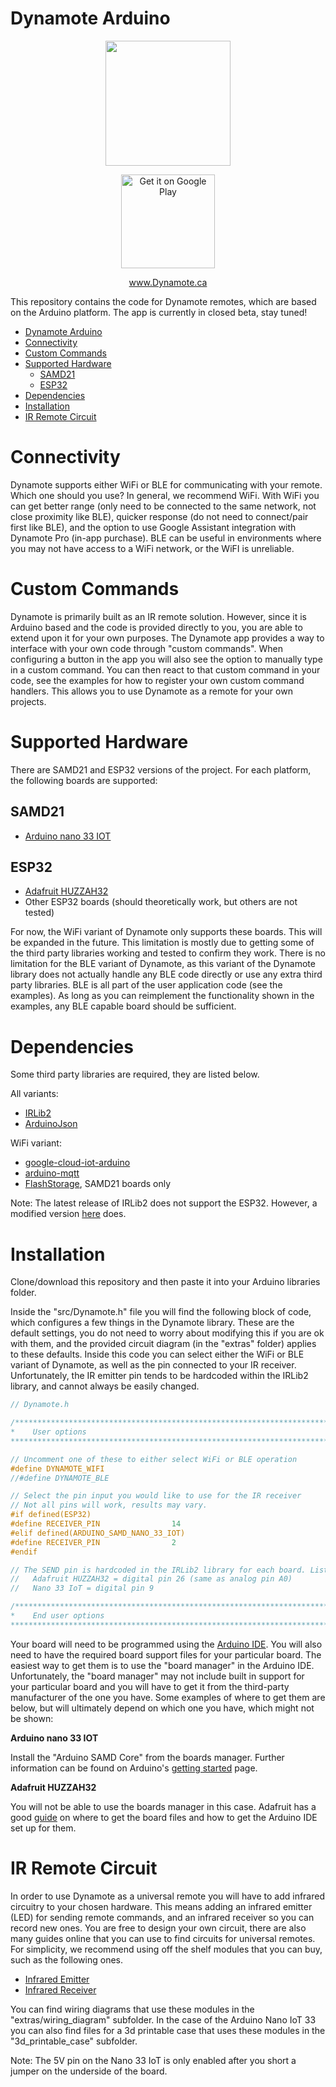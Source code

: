 # Dynamote Arduino

<p align="center">
	<img src="https://dynamote.ca/icons/logo2.png" alt="" width="200" height="200">
</p>

<p align="center">
	<a href='https://play.google.com/store/apps/details?id=com.electricedge.dynamote'>
		<img alt='Get it on Google Play' src='https://play.google.com/intl/en_us/badges/static/images/badges/en_badge_web_generic.png' width="150"/>
	</a>
</p>

<p align="center">
	<a href="https://www.Dynamote.ca">www.Dynamote.ca</a>
</p>

This repository contains the code for Dynamote remotes, which are based on the Arduino platform. The app is currently in closed beta, stay tuned!

- [Dynamote Arduino](#dynamote-arduino)
- [Connectivity](#connectivity)
- [Custom Commands](#custom-commands)
- [Supported Hardware](#supported-hardware)
	- [SAMD21](#samd21)
	- [ESP32](#esp32)
- [Dependencies](#dependencies)
- [Installation](#installation)
- [IR Remote Circuit](#ir-remote-circuit)

# Connectivity

Dynamote supports either WiFi or BLE for communicating with your remote. Which one should you use? In general, we recommend WiFi. With WiFi you can get better range (only need to be connected to the same network, not close proximity like BLE), quicker response (do not need to connect/pair first like BLE), and the option to use Google Assistant integration with Dynamote Pro (in-app purchase). BLE can be useful in environments where you may not have access to a WiFi network, or the WiFI is unreliable.

# Custom Commands

Dynamote is primarily built as an IR remote solution. However, since it is Arduino based and the code is provided directly to you, you are able to extend upon it for your own purposes. The Dynamote app provides a way to interface with your own code through "custom commands". When configuring a button in the app you will also see the option to manually type in a custom command. You can then react to that custom command in your code, see the examples for how to register your own custom command handlers. This allows you to use Dynamote as a remote for your own projects.

# Supported Hardware

There are SAMD21 and ESP32 versions of the project. For each platform, the following boards are supported:

## SAMD21
- [Arduino nano 33 IOT](https://store.arduino.cc/usa/nano-33-iot)

## ESP32
- [Adafruit HUZZAH32](https://www.adafruit.com/product/3405)
- Other ESP32 boards (should theoretically work, but others are not tested)

For now, the WiFi variant of Dynamote only supports these boards. This will be expanded in the future. This limitation is mostly due to getting some of the third party libraries working and tested to confirm they work. There is no limitation for the BLE variant of Dynamote, as this variant of the Dynamote library does not actually handle any BLE code directly or use any extra third party libraries. BLE is all part of the user application code (see the examples). As long as you can reimplement the functionality shown in the examples, any BLE capable board should be sufficient.

# Dependencies

Some third party libraries are required, they are listed below.

All variants:
- [IRLib2](https://github.com/cyborg5/IRLib2)
- [ArduinoJson](https://arduinojson.org/)

WiFi variant:
- [google-cloud-iot-arduino](https://github.com/GoogleCloudPlatform/google-cloud-iot-arduino)
- [arduino-mqtt](https://github.com/256dpi/arduino-mqtt)
- [FlashStorage](https://github.com/cmaglie/FlashStorage), SAMD21 boards only

Note: The latest release of IRLib2 does not support the ESP32. However, a modified version [here](https://github.com/4lloyd/IRLib2/tree/esp32-support) does.

# Installation

Clone/download this repository and then paste it into your Arduino libraries folder. 

Inside the "src/Dynamote.h" file you will find the following block of code, which configures a few things in the Dynamote library. These are the default settings, you do not need to worry about modifying this if you are ok with them, and the provided circuit diagram (in the "extras" folder) applies to these defaults. Inside this code you can select either the WiFi or BLE variant of Dynamote, as well as the pin connected to your IR receiver. Unfortunately, the IR emitter pin tends to be hardcoded within the IRLib2 library, and cannot always be easily changed.

```c++
// Dynamote.h

/********************************************************************************
*    User options
********************************************************************************/

// Uncomment one of these to either select WiFi or BLE operation
#define DYNAMOTE_WIFI
//#define DYNAMOTE_BLE

// Select the pin input you would like to use for the IR receiver
// Not all pins will work, results may vary.
#if defined(ESP32)
#define RECEIVER_PIN				14
#elif defined(ARDUINO_SAMD_NANO_33_IOT)
#define RECEIVER_PIN				2
#endif

// The SEND pin is hardcoded in the IRLib2 library for each board. Listed below are the pins for our supported boards.
//   Adafruit HUZZAH32 = digital pin 26 (same as analog pin A0)
//   Nano 33 IoT = digital pin 9

/********************************************************************************
*    End user options
********************************************************************************/
```

Your board will need to be programmed using the [Arduino IDE](https://www.arduino.cc/en/software). You will also need to have the required board support files for your particular board. The easiest way to get them is to use the "board manager" in the Arduino IDE. Unfortunately, the "board manager" may not include built in support for your particular board and you will have to get it from the third-party manufacturer of the one you have. Some examples of where to get them are below, but will ultimately depend on which one you have, which might not be shown:

**Arduino nano 33 IOT**

Install the "Arduino SAMD Core" from the boards manager. Further information can be found on Arduino's [getting started](https://www.arduino.cc/en/Guide/NANO33IoT) page.

**Adafruit HUZZAH32**

You will not be able to use the boards manager in this case. Adafruit has a good [guide](https://learn.adafruit.com/adafruit-huzzah32-esp32-feather/using-with-arduino-ide) on where to get the board files and how to get the Arduino IDE set up for them.

# IR Remote Circuit

In order to use Dynamote as a universal remote you will have to add infrared circuitry to your chosen hardware. This means adding an infrared emitter (LED) for sending remote commands, and an infrared receiver so you can record new ones. You are free to design your own circuit, there are also many guides online that you can use to find circuits for universal remotes. For simplicity, we recommend using off the shelf modules that you can buy, such as the following ones.

* [Infrared Emitter](https://www.seeedstudio.com/Grove-Infrared-Emitter.html)
* [Infrared Receiver](https://www.seeedstudio.com/Grove-Infrared-Receiver.html)

You can find wiring diagrams that use these modules in the "extras/wiring_diagram" subfolder. In the case of the Arduino Nano IoT 33 you can also find files for a 3d printable case that uses these modules in the "3d_printable_case" subfolder.

Note: The 5V pin on the Nano 33 IoT is only enabled after you short a jumper on the underside of the board.
